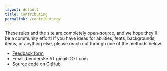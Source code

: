 ```yaml
---
layout: default
title: Contributing
permalink: /contributing/
---
```


These rules and the site are completely open-source, and we hope they'll be a community effort! If you have ideas for abilities, feats, backgrounds, items, or anything else, please reach out through one of the methods below.

- <a href='https://forms.gle/H2VMopAN7gtaRrG5A' target="_blank">Feedback form</a>
- Email: benders5e AT gmail DOT com
- <a href='https://github.com/nglaeser/benders5e/' target="_blank">Source code on GitHub</a>